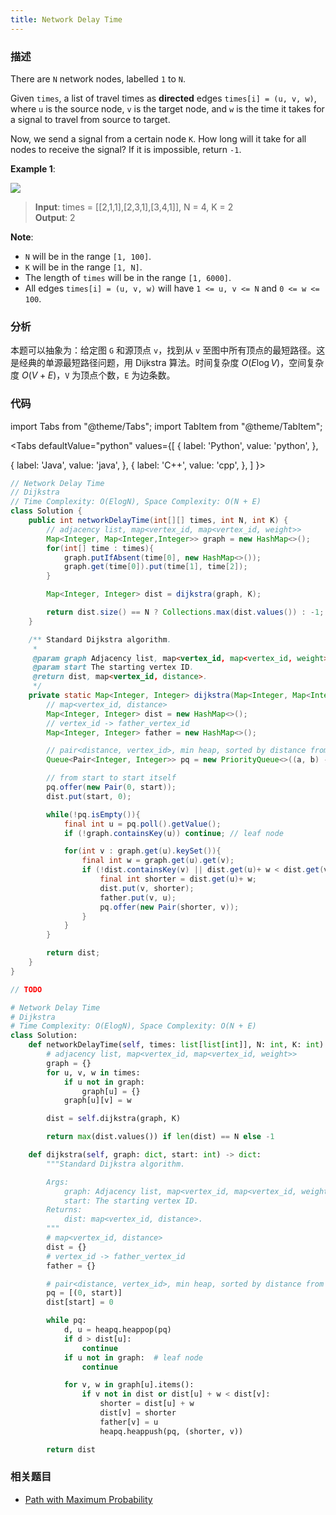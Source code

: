 ```yaml
---
title: Network Delay Time
---
```


### 描述

There are `N` network nodes, labelled `1` to `N`.

Given `times`, a list of travel times as **directed** edges `times[i] = (u, v, w)`, where `u` is the source node, `v` is the target node, and `w` is the time it takes for a signal to travel from source to target.

Now, we send a signal from a certain node `K`. How long will it take for all nodes to receive the signal? If it is impossible, return `-1`.

**Example 1**:

![](/img/network-delay-time.png)

> **Input**: times = [[2,1,1],[2,3,1],[3,4,1]], N = 4, K = 2  
> **Output**: 2

**Note**:

- `N` will be in the range `[1, 100]`.
- `K` will be in the range `[1, N]`.
- The length of `times` will be in the range `[1, 6000]`.
- All edges `times[i] = (u, v, w)` will have `1 <= u, v <= N` and `0 <= w <= 100`.

### 分析

本题可以抽象为：给定图 `G` 和源顶点 `v`，找到从 `v` 至图中所有顶点的最短路径。这是经典的单源最短路径问题，用 Dijkstra 算法。时间复杂度 $O(E\log V)$，空间复杂度 $O(V+E)$，`V` 为顶点个数，`E` 为边条数。

### 代码

import Tabs from "@theme/Tabs";
import TabItem from "@theme/TabItem";

<Tabs
defaultValue="python"
values={[
{ label: 'Python', value: 'python', },

{ label: 'Java', value: 'java', },
{ label: 'C++', value: 'cpp', },
]
}>
<TabItem value="java">

```java
// Network Delay Time
// Dijkstra
// Time Complexity: O(ElogN), Space Complexity: O(N + E)
class Solution {
    public int networkDelayTime(int[][] times, int N, int K) {
        // adjacency list, map<vertex_id, map<vertex_id, weight>>
        Map<Integer, Map<Integer,Integer>> graph = new HashMap<>();
        for(int[] time : times){
            graph.putIfAbsent(time[0], new HashMap<>());
            graph.get(time[0]).put(time[1], time[2]);
        }

        Map<Integer, Integer> dist = dijkstra(graph, K);

        return dist.size() == N ? Collections.max(dist.values()) : -1;
    }

    /** Standard Dijkstra algorithm.
     *
     @param graph Adjacency list, map<vertex_id, map<vertex_id, weight>>.
     @param start The starting vertex ID.
     @return dist, map<vertex_id, distance>.
     */
    private static Map<Integer, Integer> dijkstra(Map<Integer, Map<Integer,Integer>> graph, int start) {
        // map<vertex_id, distance>
        Map<Integer, Integer> dist = new HashMap<>();
        // vertex_id -> father_vertex_id
        Map<Integer, Integer> father = new HashMap<>();

        // pair<distance, vertex_id>, min heap, sorted by distance from start to vertex_id
        Queue<Pair<Integer, Integer>> pq = new PriorityQueue<>((a, b) -> a.getKey() - b.getKey());

        // from start to start itself
        pq.offer(new Pair(0, start));
        dist.put(start, 0);

        while(!pq.isEmpty()){
            final int u = pq.poll().getValue();
            if (!graph.containsKey(u)) continue; // leaf node

            for(int v : graph.get(u).keySet()){
                final int w = graph.get(u).get(v);
                if (!dist.containsKey(v) || dist.get(u)+ w < dist.get(v)) {
                    final int shorter = dist.get(u)+ w;
                    dist.put(v, shorter);
                    father.put(v, u);
                    pq.offer(new Pair(shorter, v));
                }
            }
        }

        return dist;
    }
}
```

</TabItem>
<TabItem value="cpp">

```cpp
// TODO
```

</TabItem>

<TabItem value="python">

```python
# Network Delay Time
# Dijkstra
# Time Complexity: O(ElogN), Space Complexity: O(N + E)
class Solution:
    def networkDelayTime(self, times: list[list[int]], N: int, K: int) -> int:
        # adjacency list, map<vertex_id, map<vertex_id, weight>>
        graph = {}
        for u, v, w in times:
            if u not in graph:
                graph[u] = {}
            graph[u][v] = w

        dist = self.dijkstra(graph, K)

        return max(dist.values()) if len(dist) == N else -1

    def dijkstra(self, graph: dict, start: int) -> dict:
        """Standard Dijkstra algorithm.

        Args:
            graph: Adjacency list, map<vertex_id, map<vertex_id, weight>>.
            start: The starting vertex ID.
        Returns:
            dist: map<vertex_id, distance>.
        """
        # map<vertex_id, distance>
        dist = {}
        # vertex_id -> father_vertex_id
        father = {}

        # pair<distance, vertex_id>, min heap, sorted by distance from start to vertex_id
        pq = [(0, start)]
        dist[start] = 0

        while pq:
            d, u = heapq.heappop(pq)
            if d > dist[u]:
                continue
            if u not in graph:  # leaf node
                continue

            for v, w in graph[u].items():
                if v not in dist or dist[u] + w < dist[v]:
                    shorter = dist[u] + w
                    dist[v] = shorter
                    father[v] = u
                    heapq.heappush(pq, (shorter, v))

        return dist
```

</TabItem>
</Tabs>

### 相关题目

- [Path with Maximum Probability](path-with-maximum-probability.md)
